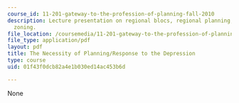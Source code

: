 ```yaml
---
course_id: 11-201-gateway-to-the-profession-of-planning-fall-2010
description: Lecture presentation on regional blocs, regional planning, and legal
  zoning.
file_location: /coursemedia/11-201-gateway-to-the-profession-of-planning-fall-2010/01f43f0dcb82a4e1b030ed14ac453b6d_MIT11_201F10_ses8_slides.pdf
file_type: application/pdf
layout: pdf
title: The Necessity of Planning/Response to the Depression
type: course
uid: 01f43f0dcb82a4e1b030ed14ac453b6d

---
```

None